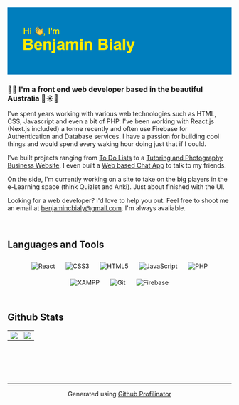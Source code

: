 <div align="center">
<img src="https://github.com/benjaminbialy/benjaminbialy/blob/main/githubHeaderIMG.png" align="center"/>
</div>  
  
### 🧑‍💻 I'm a front end web developer based in the beautiful Australia 🐨☀️🌊  
I've spent years working with various web technologies such as HTML, CSS, Javascript and even a bit of PHP. I've been working with React.js (Next.js included) a tonne recently and often use Firebase for Authentication and Database services. I have a passion for building cool things and would spend every waking hour doing just that if I could.

I've built projects ranging from [To Do Lists](https://remindable.netlify.app/) to a [Tutoring and Photography Business Website](alex-mirkovic.com). I even built a [Web based Chat App](https://cloaked.netlify.app/) to talk to my friends.

On the side, I'm currently working on a site to take on the big players in the e-Learning space (think Quizlet and Anki). Just about finished with the UI.

Looking for a web developer? I'd love to help you out. Feel free to shoot me an email at benjamincbialy@gmail.com. I'm always avaliable.
  
<br>

## Languages and Tools  
<div align="center">  
<img style="margin: 10px" src="https://profilinator.rishav.dev/skills-assets/react-original-wordmark.svg" alt="React" height="50" />  
<img style="margin: 10px" src="https://profilinator.rishav.dev/skills-assets/css3-original-wordmark.svg" alt="CSS3" height="50" />  
<img style="margin: 10px" src="https://profilinator.rishav.dev/skills-assets/html5-original-wordmark.svg" alt="HTML5" height="50" />  
<img style="margin: 10px" src="https://profilinator.rishav.dev/skills-assets/javascript-original.svg" alt="JavaScript" height="50" />  
<img style="margin: 10px" src="https://profilinator.rishav.dev/skills-assets/php-original.svg" alt="PHP" height="50" />  
<img style="margin: 10px" src="https://profilinator.rishav.dev/skills-assets/xampp.png" alt="XAMPP" height="50" />  
<img style="margin: 10px" src="https://profilinator.rishav.dev/skills-assets/git-scm-icon.svg" alt="Git" height="50" />  
<img style="margin: 10px" src="https://profilinator.rishav.dev/skills-assets/firebase.png" alt="Firebase" height="50" />  
</div>  
<br/>  


## Github Stats  
<table><tr><td valign="top" width="50%">

<img src="https://github-readme-stats.vercel.app/api?username=benjaminbialy&show_icons=true&count_private=true&hide_border=true" align="left" style="width: 100%" />

</td><td valign="top" width="50%">

<img src="https://github-readme-stats.vercel.app/api/top-langs/?username=benjaminbialy&hide_border=true&layout=compact" align="left" style="width: 100%" />

</td></tr></table>  

<br/>  

  

<br/>  

  

<br/>  


<br />

----
<div align="center">Generated using <a href="https://profilinator.rishav.dev/" target="_blank">Github Profilinator</a></div>
